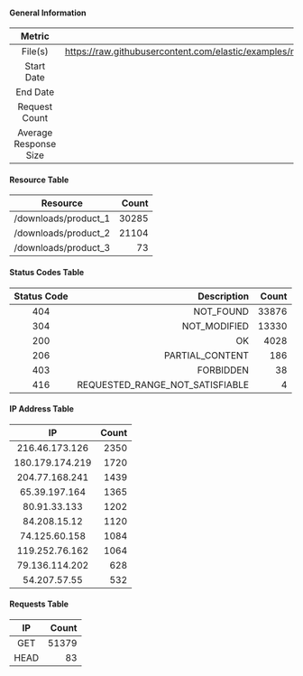 #### General Information

| Metric                | Value        |
|:---------------------:|-------------:|
| File(s)                  | https://raw.githubusercontent.com/elastic/examples/master/Common%20Data%20Formats/nginx_logs/nginx_logs|
| Start Date            | null|
| End Date              | null|
| Request Count         | 51462|
| Average Response Size | 659509 b|

#### Resource Table

| Resource              | Count        |
|:---------------------:|-------------:|
|/downloads/product_1|30285|
|/downloads/product_2|21104|
|/downloads/product_3|73|

#### Status Codes Table

| Status Code           | Description | Count       |
|:---------------------:|------------:|-----------:|
|404|NOT_FOUND|33876|
|304|NOT_MODIFIED|13330|
|200|OK|4028|
|206|PARTIAL_CONTENT|186|
|403|FORBIDDEN|38|
|416|REQUESTED_RANGE_NOT_SATISFIABLE|4|

#### IP Address Table

| IP              | Count        |
|:---------------:|-------------:|
|216.46.173.126|2350|
|180.179.174.219|1720|
|204.77.168.241|1439|
|65.39.197.164|1365|
|80.91.33.133|1202|
|84.208.15.12|1120|
|74.125.60.158|1084|
|119.252.76.162|1064|
|79.136.114.202|628|
|54.207.57.55|532|

#### Requests Table

| IP              | Count        |
|:---------------:|-------------:|
|GET|51379|
|HEAD|83|